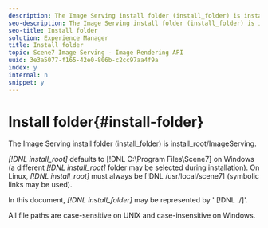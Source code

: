 ```yaml
---
description: The Image Serving install folder (install_folder) is install_root/ImageServing.
seo-description: The Image Serving install folder (install_folder) is install_root/ImageServing.
seo-title: Install folder
solution: Experience Manager
title: Install folder
topic: Scene7 Image Serving - Image Rendering API
uuid: 3e3a5077-f165-42e0-806b-c2cc97aa4f9a
index: y
internal: n
snippet: y
---
```


# Install folder{#install-folder}

The Image Serving install folder (install_folder) is install_root/ImageServing.

 *[!DNL install_root]* defaults to [!DNL C:\Program Files\Scene7] on Windows (a different *[!DNL install_root]* folder may be selected during installation). On Linux, *[!DNL install_root]* must always be [!DNL /usr/local/scene7] (symbolic links may be used).

In this document, *[!DNL install_folder]* may be represented by ' [!DNL ./]'.

All file paths are case-sensitive on UNIX and case-insensitive on Windows. 
